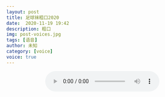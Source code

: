 ```yaml
---
layout: post
title: 足球袜粗口2020
date:  2020-11-19 19:42
description: 粗口
img: post-voices.jpg
tags: [语音]
author: 未知
category: [voice]
voice: true
---
```

<div align="center">
  <audio controls preload="auto" src="https://klouderr.sgp1.digitaloceanspaces.com/1617095571962-%E8%B6%B3%E7%90%83%E8%A2%9C%E7%B2%97%E5%8F%A32020.mp4" type="audio/mpeg"></audio>
</div>
